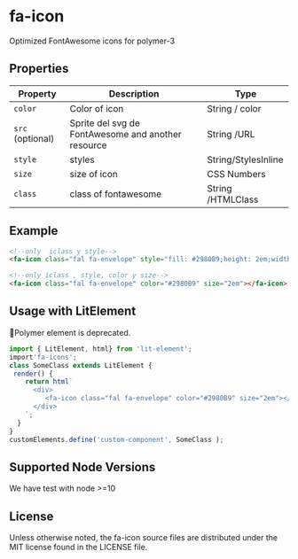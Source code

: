 # fa-icon

Optimized FontAwesome icons for polymer-3

## Properties

Property | Description | Type
------------ | ------------- | -------------
`color` | Color of icon | String / color
`src` (optional) | Sprite del svg de FontAwesome and another resource | String /URL
`style` | styles | String/StylesInline
`size` | size of icon| CSS Numbers
`class` | class of fontawesome |String /HTMLClass

## Example

```html
<!--only  iclass y style-->
<fa-icon class="fal fa-envelope" style="fill: #2980B9;height: 2em;width: 2em;"></fa-icon>

<!--only iclass , style, color y size-->
<fa-icon class="fal fa-envelope" color="#2980B9" size="2em"></fa-icon>
```

## Usage with LitElement

<aside class="notice">
🚨Polymer element is deprecated.
</aside>

```javascript
import { LitElement, html} from 'lit-element';
import'fa-icons';
class SomeClass extends LitElement {
 render() {
    return html`
      <div>
         <fa-icon class="fal fa-envelope" color="#2980B9" size="2em"></fa-icon>
      </div>
    `;
  }
}
customElements.define('custom-component', SomeClass );
```

## Supported Node Versions

We have test with node >=10

## License

Unless otherwise noted, the fa-icon source files are distributed under the MIT license found in the LICENSE file.
